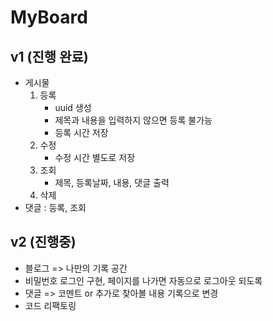 # MyBoard

## v1 (진행 완료)

- 게시물
  1. 등록
     - uuid 생성
     - 제목과 내용을 입력하지 않으면 등록 불가능
     - 등록 시간 저장
  2. 수정
     - 수정 시간 별도로 저장
  3. 조회
     - 제목, 등록날짜, 내용, 댓글 출력
  4. 삭제
- 댓글 : 등록, 조회

## v2 (진행중)

- 블로그 => 나만의 기록 공간
- 비밀번호 로그인 구현, 페이지를 나가면 자동으로 로그아웃 되도록
- 댓글 => 코멘트 or 추가로 찾아볼 내용 기록으로 변경
- 코드 리팩토링

